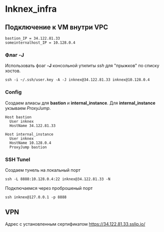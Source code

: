 # Inknex_infra

## Подключение к VM внутри VPC
```
bastion_IP = 34.122.81.33
someinternalhost_IP = 10.128.0.4
```
### Флаг -J
Использовать фоаг **-J** консольной утилиты _ssh_ для "прыжков" по списку хостов.
```console
ssh -i ~/.ssh/user.key -A -J inknex@34.122.81.33 inknex@10.128.0.4
```
### Config
Создаем алиасы для **bastion** и **internal_instance**. Для **internal_instance** укзываем _ProxyJump_.
```
Host bastion
  User inknex
  HostName 34.122.81.33

Host internal_instance
  User inknex
  HostName 10.128.0.4
  ProxyJump bastion
```
### SSH Tunel
Создаем тунель на локальный порт
```console
ssh -L 8888:10.128.0.4:22 inknex@34.122.81.33 -N 
```
Подключаемся через проброшеный порт
```console
ssh inknex@127.0.0.1 -p 8888
```

## VPN
Адрес с установленным сертификатом https://34.122.81.33.sslip.io/

